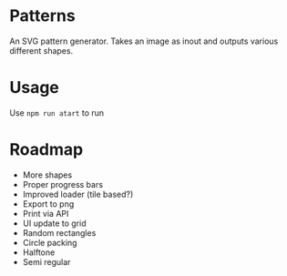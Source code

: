 # Patterns

An SVG pattern generator. Takes an image as inout and outputs various different shapes.

# Usage

Use `npm run atart` to run

# Roadmap

* More shapes
* Proper progress bars
* Improved loader (tile based?)
* Export to png
* Print via API
* UI update to grid
* Random rectangles
* Circle packing
* Halftone
* Semi regular
